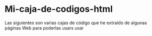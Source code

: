 # Mi-caja-de-codigos-html
Las siguientes son varias cajas de código que he extraído de algunas páginas Web para poderlas usars usar
